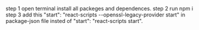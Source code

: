 step 1 open terminal install all packeges and dependences. 
step 2 run npm i 
step 3 add this "start": "react-scripts --openssl-legacy-provider start" in package-json file insted of "start": "react-scripts start".
